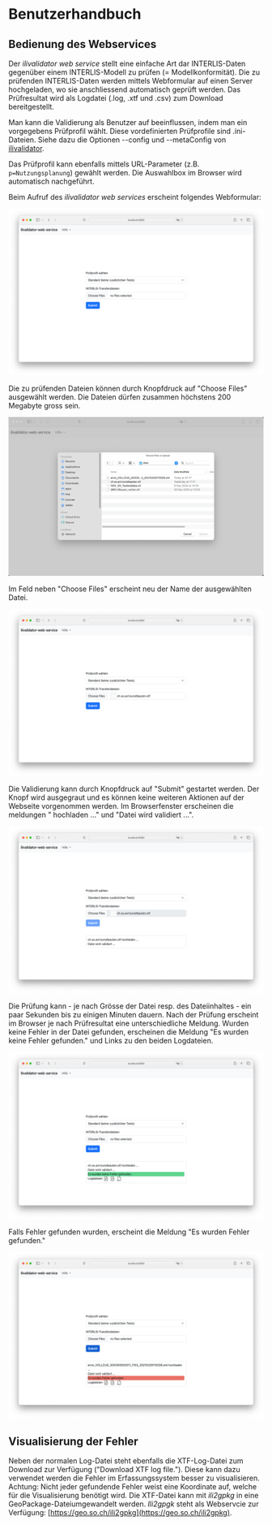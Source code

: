 # Benutzerhandbuch

## Bedienung des Webservices

Der *ilivalidator web service* stellt eine einfache Art dar INTERLIS-Daten gegenüber einem INTERLIS-Modell zu prüfen (= Modellkonformität). Die zu prüfenden INTERLIS-Daten werden mittels Webformular auf einen Server hochgeladen, wo sie anschliessend automatisch geprüft werden. Das Prüfresultat wird als Logdatei (.log, .xtf und .csv) zum Download bereitgestellt. 

Man kann die Validierung als Benutzer auf beeinflussen, indem man ein vorgegebens Prüfprofil wählt. Diese vordefinierten Prüfprofile sind .ini-Dateien. Siehe dazu die Optionen --config und --metaConfig von [ilivalidator](https://github.com/claeis/ilivalidator/blob/master/docs/ilivalidator.rst#aufruf-syntax).

Das Prüfprofil kann ebenfalls mittels URL-Parameter (z.B. `p=Nutzungsplanung`) gewählt werden. Die Auswahlbox im Browser wird automatisch nachgeführt.

Beim Aufruf des *ilivalidator web services* erscheint folgendes Webformular:

![ilivalidator Startseite](./images/ilivalidator01.png)

Die zu prüfenden Dateien können durch Knopfdruck auf "Choose Files" ausgewählt werden. Die Dateien dürfen zusammen höchstens 200 Megabyte gross sein.

![ilivalidator Dateidialog](./images/ilivalidator02.png)

Im Feld neben "Choose Files" erscheint neu der Name der ausgewählten Datei.

![ilivalidator Datei ausgewählt](./images/ilivalidator03.png)

Die Validierung kann durch Knopfdruck auf "Submit" gestartet werden. Der Knopf wird ausgegraut und es können keine weiteren Aktionen auf der Webseite vorgenommen werden. Im Browserfenster erscheinen die meldungen "<Dateiname> hochladen ..." und "Datei wird validiert ...". 

![ilivalidator Upload gestartet](./images/ilivalidator04.png)

Die Prüfung kann - je nach Grösse der Datei resp. des Dateiinhaltes - ein paar Sekunden bis zu einigen Minuten dauern. Nach der Prüfung erscheint im Browser je nach Prüfresultat eine unterschiedliche Meldung. Wurden keine Fehler in der Datei gefunden, erscheinen die Meldung "Es wurden keine Fehler gefunden." und Links zu den beiden Logdateien.

![ilivalidator Validierung Ok](./images/ilivalidator05.png)

Falls Fehler gefunden wurden, erscheint die Meldung "Es wurden Fehler gefunden."

![ilivalidator Validierung failed](./images/ilivalidator06.png)

## Visualisierung der Fehler

Neben der normalen Log-Datei steht ebenfalls die XTF-Log-Datei zum Download zur Verfügung ("Download XTF log file."). Diese kann dazu verwendet werden die Fehler im Erfassungssystem besser zu visualisieren. Achtung: Nicht jeder gefundende Fehler weist eine Koordinate auf, welche für die Visualisierung benötigt wird. Die XTF-Datei kann mit _ili2gpkg_ in eine GeoPackage-Dateiumgewandelt werden. _Ili2gpgk_ steht als Webservcie zur Verfügung: [https://geo.so.ch/ili2gpkg](https://geo.so.ch/ili2gpkg).
